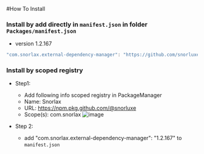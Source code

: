 #How To Install

### Install by add directly in `manifest.json` in folder `Packages/manifest.json`

+ version 1.2.167
```csharp
"com.snorlax.external-dependency-manager": "https://github.com/snorluxe/external-dependency-manager.git?path=Assets/_Root#1.2.167",
```

### Install by scoped registry

- Step1:
  - Add following info scoped registry in PackageManager
  - Name:     Snorlax
  - URL:      https://npm.pkg.github.com/@snorluxe
  - Scope(s): com.snorlax 
    ![image](https://user-images.githubusercontent.com/44673303/142346105-6a33b3c6-bddd-4542-ae65-4be12db60bd8.png)

- Step 2:
  - add "com.snorlax.external-dependency-manager": "1.2.167" to `manifest.json`